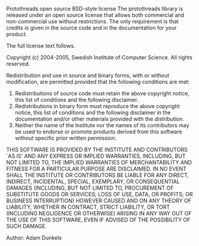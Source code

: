 Protothreads open source BSD-style license
The protothreads library is released under an open source license that allows both commercial and non-commercial use without restrictions. The only requirement is that credits is given in the source code and in the documentation for your product.

The full license text follows.

Copyright (c) 2004-2005, Swedish Institute of Computer Science.
All rights reserved.

Redistribution and use in source and binary forms, with or without
modification, are permitted provided that the following conditions
are met: 
1. Redistributions of source code must retain the above copyright 
notice, this list of conditions and the following disclaimer. 
2. Redistributions in binary form must reproduce the above copyright 
notice, this list of conditions and the following disclaimer in the 
documentation and/or other materials provided with the distribution. 
3. Neither the name of the Institute nor the names of its contributors 
may be used to endorse or promote products derived from this software 
without specific prior written permission. 

THIS SOFTWARE IS PROVIDED BY THE INSTITUTE AND CONTRIBUTORS `AS IS' AND 
ANY EXPRESS OR IMPLIED WARRANTIES, INCLUDING, BUT NOT LIMITED TO, THE 
IMPLIED WARRANTIES OF MERCHANTABILITY AND FITNESS FOR A PARTICULAR PURPOSE 
ARE DISCLAIMED. IN NO EVENT SHALL THE INSTITUTE OR CONTRIBUTORS BE LIABLE 
FOR ANY DIRECT, INDIRECT, INCIDENTAL, SPECIAL, EXEMPLARY, OR CONSEQUENTIAL 
DAMAGES (INCLUDING, BUT NOT LIMITED TO, PROCUREMENT OF SUBSTITUTE GOODS 
OR SERVICES; LOSS OF USE, DATA, OR PROFITS; OR BUSINESS INTERRUPTION) 
HOWEVER CAUSED AND ON ANY THEORY OF LIABILITY, WHETHER IN CONTRACT, STRICT 
LIABILITY, OR TORT (INCLUDING NEGLIGENCE OR OTHERWISE) ARISING IN ANY WAY 
OUT OF THE USE OF THIS SOFTWARE, EVEN IF ADVISED OF THE POSSIBILITY OF 
SUCH DAMAGE. 

Author: Adam Dunkels